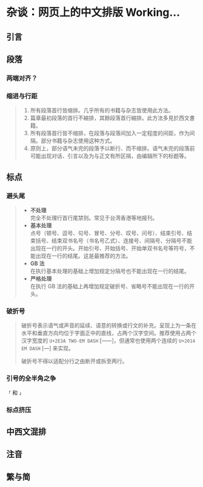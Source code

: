 # 杂谈：网页上的中文排版 <T yellow>Working…</T>

## 引言

## 段落

### 两端对齐？

### 缩进与行距

> 1. 所有段落首行皆缩排。几乎所有的书籍与杂志皆使用此方法。
> 2. 篇章最初段落的首行不縮排，其餘段落首行縮排。此方法多見於西文書籍。
> 3. 所有段落首行皆不缩排，在段落与段落间加入一定程度的间距，作为间隔。部分书籍与杂志使用这种方式。
> 4. 原则上，部分语气未完的段落予以断行、而不缩排。语气未完的段落前可能出现对话、引言以及为与正文有所区隔，由编辑所下的标题等。

## 标点

### 避头尾

> - **不处理**<br>完全不处理行首行尾禁则。常见于台湾香港等地报刊。
> - **基本处理**<br>点号（顿号、逗号、句号、冒号、分号、叹号、问号）、结束引号、结束括号、结束双书名号（书名号乙式）、连接号、间隔号、分隔号不能出现在一行的开头。开始引号、开始括号、开始单双书名号等符号，不能出现在一行的结尾。这是最推荐的方法。
> - **GB 法**<br>在执行基本处理的基础上增加规定分隔号也不能出现在一行的结尾。
> - **严格处理**<br>在执行 GB 法的基础上再增加规定破折号、省略号不能出现在一行的开头。

### 破折号

> 破折号表示语气或声音的延续、语意的转换或行文的补充。呈现上为一条在水平和垂直方向均位于字面正中的直线，占两个汉字空间。推荐使用占两个汉字宽度的 `U+2E3A TWO-EM DASH` [⸺]，但通常也使用两个连续的 `U+2014 EM DASH` [—] 来实现。
>
> 破折号不得以适配分行之由断开或拆至两行。

### 引号的全半角之争

`「` 和 `」`

### 标点挤压

<Baseline feature="text-spacing-trim" />

## 中西文混排

## 注音

<Baseline feature="ruby" />

## 繁与简